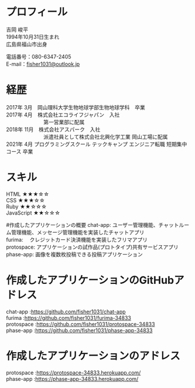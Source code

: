 # プロフィール
  吉岡 峻平  
  1994年10月31日生まれ  
  広島県福山市出身  
  
  電話番号：080-6347-2405  
  E-mail：fisher1031@outlook.jp  

# 経歴
 2017年  3月　岡山理科大学生物地球学部生物地球学科　卒業  
 2017年  4月　株式会社エコライフジャパン　入社  
 　　　　　　　 第一営業部に配属  
 2018年 11月　株式会社アスパーク　入社  
 　　　　　　　 派遣社員として株式会社北興化学工業 岡山工場に配属  
 2021年  4月  プログラミングスクール テックキャンプ エンジニア転職 短期集中コース 卒業
        


# スキル
 HTML ★★★☆☆  
 CSS  ★★★☆☆  
 Ruby ★★☆☆☆  
 JavaScript ★★☆☆☆  
 
 #作成したアプリケーションの概要
 chat-app:    ユーザー管理機能、チャットルーム管理機能、メッセージ管理機能を実装したチャットアプリ  
 furima:　    クレジットカード決済機能を実装したフリマアプリ  
 protospace:  アプリケーションの試作品(プロトタイプ)共有サービスアプリ  
 phase-app:   画像を複数枚投稿できる投稿アプリケーション  

# 作成したアプリケーションのGitHubアドレス
 chat-app   :https://github.com/fisher1031/chat-app  
 furima     :https://github.com/fisher1031/furima-34833  
 protospace :https://github.com/fisher1031/protospace-34833  
 phase-app  :https://github.com/fisher1031/phase-app-34833  

# 作成したアプリケーションのアドレス 
 protospace :https://protospace-34833.herokuapp.com/  
 phase-app  :https://phase-app-34833.herokuapp.com/
